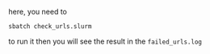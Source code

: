 here, you need to 
```
sbatch check_urls.slurm
```
to run it 
then you will see the result in the `failed_urls.log`